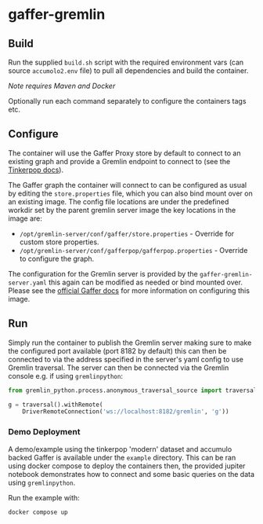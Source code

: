 # gaffer-gremlin

## Build

Run the supplied `build.sh` script with the required environment vars (can
source `accumolo2.env` file) to pull all dependencies and build the container.

_Note requires Maven and Docker_

Optionally run each command separately to configure the containers tags etc.

## Configure

The container will use the Gaffer Proxy store by default to connect to an
existing graph and provide a Gremlin endpoint to connect to (see the [Tinkerpop docs](https://tinkerpop.apache.org/docs/current/reference/#connecting-gremlin-server)).

The Gaffer graph the container will connect to can be configured as usual by
editing the `store.properties` file, which you can also bind mount over on an
existing image. The config file locations are under the predefined workdir
set by the parent gremlin server image the key locations in the image are:

- `/opt/gremlin-server/conf/gaffer/store.properties` - Override for custom store properties.
- `/opt/gremlin-server/conf/gafferpop/gafferpop.properties` - Override to configure the graph.

The configuration for the Gremlin server is provided by the `gaffer-gremlin-server.yaml`
this again can be modified as needed or bind mounted over. Please see the
[official Gaffer docs](https://gchq.github.io/gaffer-doc/latest/administration-guide/gaffer-deployment/gremlin/)
for more information on configuring this image.

## Run

Simply run the container to publish the Gremlin server making sure to make the
configured port available (port 8182 by default) this can then be connected to
via the address specified in the server's yaml config to use Gremlin traversal.
The server can then be connected via the Gremlin console e.g. if using
`gremlinpython`:

```python
from gremlin_python.process.anonymous_traversal_source import traversal

g = traversal().withRemote(
    DriverRemoteConnection('ws://localhost:8182/gremlin', 'g'))
```

### Demo Deployment

A demo/example using the tinkerpop 'modern' dataset and accumulo backed Gaffer
is available under the `example` directory. This can be ran using docker compose
to deploy the containers then, the provided jupiter notebook demonstrates how to
connect and some basic queries on the data using `gremlinpython`.

Run the example with:

```bash
docker compose up
```
